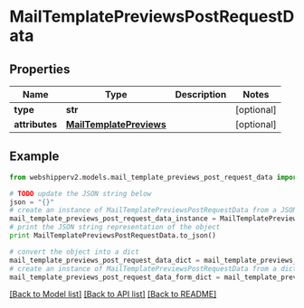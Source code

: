 # MailTemplatePreviewsPostRequestData


## Properties
Name | Type | Description | Notes
------------ | ------------- | ------------- | -------------
**type** | **str** |  | [optional] 
**attributes** | [**MailTemplatePreviews**](MailTemplatePreviews.md) |  | [optional] 

## Example

```python
from webshipperv2.models.mail_template_previews_post_request_data import MailTemplatePreviewsPostRequestData

# TODO update the JSON string below
json = "{}"
# create an instance of MailTemplatePreviewsPostRequestData from a JSON string
mail_template_previews_post_request_data_instance = MailTemplatePreviewsPostRequestData.from_json(json)
# print the JSON string representation of the object
print MailTemplatePreviewsPostRequestData.to_json()

# convert the object into a dict
mail_template_previews_post_request_data_dict = mail_template_previews_post_request_data_instance.to_dict()
# create an instance of MailTemplatePreviewsPostRequestData from a dict
mail_template_previews_post_request_data_form_dict = mail_template_previews_post_request_data.from_dict(mail_template_previews_post_request_data_dict)
```
[[Back to Model list]](../README.md#documentation-for-models) [[Back to API list]](../README.md#documentation-for-api-endpoints) [[Back to README]](../README.md)


